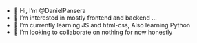 - 👋 Hi, I’m @DanielPansera
- 👀 I’m interested in mostly frontend and backend ...
- 🌱 I’m currently learning JS and html-css, Also learning Python
- 💞️ I’m looking to collaborate on nothing for now honestly
<!---
Astrimor/Astrimor is a ✨ special ✨ repository because its `README.md` (this file) appears on your GitHub profile.
You can click the Preview link to take a look at your changes.
--->

